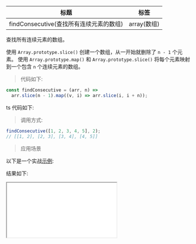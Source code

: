 | 标题                                    | 标签        |
| --------------------------------------- | ----------- |
| findConsecutive(查找所有连续元素的数组) | array(数组) |

查找所有连续元素的数组。

使用 `Array.prototype.slice()` 创建一个数组，从一开始就删除了 `n - 1` 个元素。
使用 `Array.prototype.map()` 和 `Array.prototype.slice()` 将每个元素映射到一个包含 `n` 个连续元素的数组。

> 代码如下:

```js
const findConsecutive = (arr, n) =>
  arr.slice(n - 1).map((v, i) => arr.slice(i, i + n));
```

ts 代码如下:

<div class="code-editor" data-url="codes/javascript/ts/find-consecutive.ts" data-language="typescript"></div>

> 调用方式:

```js
findConsecutive([1, 2, 3, 4, 5], 2);
// [[1, 2], [2, 3], [3, 4], [4, 5]]
```

> 应用场景

以下是一个实战<a href="codes/javascript/html/find-consecutive.html" target="_blank" rel="noopener noreferrer">示例</a>:

<div class="code-editor" data-url="codes/javascript/html/find-consecutive.html" data-language="html"></div>

结果如下:

<iframe src="codes/javascript/html/find-consecutive.html"></iframe>
